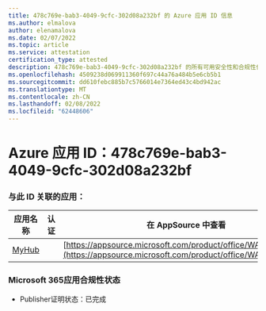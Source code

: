```yaml
---
title: 478c769e-bab3-4049-9cfc-302d08a232bf 的 Azure 应用 ID 信息
ms.author: elmalova
author: elenamalova
ms.date: 02/07/2022
ms.topic: article
ms.service: attestation
certification_type: attested
description: 478c769e-bab3-4049-9cfc-302d08a232bf 的所有可用安全性和合规性信息。
ms.openlocfilehash: 4509238d069911360f697c44a76a484b5e6cb5b1
ms.sourcegitcommit: dd610febc885b7c5766014e7364ed43c4bd942ac
ms.translationtype: MT
ms.contentlocale: zh-CN
ms.lasthandoff: 02/08/2022
ms.locfileid: "62448606"
---
```

# <a name="azure-app-id-478c769e-bab3-4049-9cfc-302d08a232bf"></a>Azure 应用 ID：478c769e-bab3-4049-9cfc-302d08a232bf


### <a name="apps-associated-with-this-id"></a>与此 ID 关联的应用：
| **应用名称** | **认证** | **在 AppSource 中查看** |
|--------------|---------------|-----------------------|
| [MyHub](https://docs.microsoft.com/microsoft-365-app-certification/forward/WA200000726) |  | [https://appsource.microsoft.com/product/office/WA200000726](https://appsource.microsoft.com/product/office/WA200000726) |

### <a name="microsoft-365-app-compliance-status"></a>Microsoft 365应用合规性状态
- Publisher证明状态：已完成
